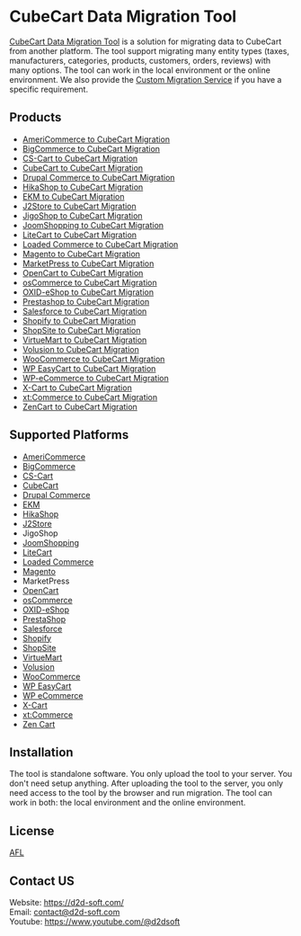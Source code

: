 
# CubeCart Data Migration Tool
[CubeCart Data Migration Tool](https://d2d-soft.com/21-cubecart-migration) is a solution for migrating data to CubeCart from another platform. The tool support migrating many entity types (taxes, manufacturers, categories, products, customers, orders, reviews) with many options. The tool can work in the local environment or the online environment. We also provide the [Custom Migration Service](http://d2d-soft.com/migration-services/296-data-migration-customization.html) if you have a specific requirement. 

## Products
- [AmeriCommerce to CubeCart Migration](https://d2d-soft.com/cubecart-migration/765-7243-americommerce-to-cubecart-migration-tool.html#/72-entities-1000)
- [BigCommerce to CubeCart Migration](https://d2d-soft.com/cubecart-migration/411-1662-bigcommerce-to-cubecart-migration-tool.html#/72-entities-1000)
- [CS-Cart to CubeCart Migration](https://d2d-soft.com/cs-cart-migration/309-1312-cs-cart-to-cs-cart-migration-tool.html)
- [CubeCart to CubeCart Migration](https://d2d-soft.com/cs-cart-migration/310-1317-cubecart-to-cs-cart-migration-tool.html)
- [Drupal Commerce to CubeCart Migration](https://d2d-soft.com/cs-cart-migration/357-drupal-commerce-to-cs-cart-migration-service.html)
- [HikaShop to CubeCart Migration](https://d2d-soft.com/cubecart-migration/455-1872-hikashop-to-cubecart-migration-tool.html#/72-entities-1000)
- [EKM to CubeCart Migration](https://d2d-soft.com/cubecart-migration/819-7795-ekm-to-cubecart-migration-tool.html#/72-entities-1000)
- [J2Store to CubeCart Migration](https://d2d-soft.com/cubecart-migration/498-2067-j2store-to-cubecart-migration-tool.html#/72-entities-1000)
- [JigoShop to CubeCart Migration](https://d2d-soft.com/cubecart-migration/538-2252-jigoshop-to-cubecart-migration-tool.html#/72-entities-1000)
- [JoomShopping to CubeCart Migration](https://d2d-soft.com/cubecart-migration/588-2492-joomshopping-to-cubecart-migration-tool.html#/72-entities-1000)
- [LiteCart to CubeCart Migration](https://d2d-soft.com/cubecart-migration/873-8357-litecart-to-cubecart-migration-tool.html#/72-entities-1000)
- [Loaded Commerce to CubeCart Migration](https://d2d-soft.com/cs-cart-migration/311-1322-loaded-to-cs-cart-migration-tool.html)
- [Magento to CubeCart Migration](https://d2d-soft.com/cs-cart-migration/312-1327-magento-to-cs-cart-migration-tool.html)
- [MarketPress to CubeCart Migration](https://d2d-soft.com/cubecart-migration/563-2372-marketpress-to-cubecart-migration-tool.html#/72-entities-1000)
- [OpenCart to CubeCart Migration](https://d2d-soft.com/cs-cart-migration/313-1332-opencart-to-cs-cart-migration-tool.html)
- [osCommerce to CubeCart Migration](https://d2d-soft.com/cs-cart-migration/314-1337-oscommerce-to-cs-cart-migration-tool.html)
- [OXID-eShop to CubeCart Migration](https://d2d-soft.com/cs-cart-migration/315-1342-oxid-eshop-to-cs-cart-migration-tool.html)
- [Prestashop to CubeCart Migration](https://d2d-soft.com/cs-cart-migration/316-1347-prestashop-to-cs-cart-migration-tool.html)
- [Salesforce to CubeCart Migration](https://d2d-soft.com/cubecart-migration/713-6682-salesforce-to-cubecart-migration-tool.html#/72-entities-1000)
- [Shopify to CubeCart Migration](https://d2d-soft.com/cubecart-migration/373-1482-shopify-to-cubecart-migration-tool.html#/72-entities-1000)
- [ShopSite to CubeCart Migration](https://d2d-soft.com/cubecart-migration/846-8071-shopsite-to-cubecart-migration-tool.html#/72-entities-1000)
- [VirtueMart to CubeCart Migration](https://d2d-soft.com/cs-cart-migration/317-1352-virtuemart-to-cs-cart-migration-tool.html)
- [Volusion to CubeCart Migration](https://d2d-soft.com/cubecart-migration/636-5879-volusion-to-cubecart-migration-tool.html#/72-entities-1000)
- [WooCommerce to CubeCart Migration](https://d2d-soft.com/cs-cart-migration/318-1357-woocommerce-to-cs-cart-migration-tool.html)
- [WP EasyCart to CubeCart Migration](https://d2d-soft.com/cubecart-migration/662-6154-wpeasycart-to-cubecart-migration-tool.html#/72-entities-1000)
- [WP-eCommerce to CubeCart Migration](https://d2d-soft.com/cs-cart-migration/319-1362-wp-ecommerce-to-cs-cart-migration-tool.html)
- [X-Cart to CubeCart Migration](https://d2d-soft.com/cs-cart-migration/320-1367-x-cart-to-cs-cart-migration-tool.html)
- [xt:Commerce to CubeCart Migration](https://d2d-soft.com/cs-cart-migration/321-1372-xtcommerce-to-cs-cart-migration-tool.html)
- [ZenCart to CubeCart Migration](https://d2d-soft.com/cs-cart-migration/322-1377-zencart-to-cs-cart-migration-tool.html)

## Supported Platforms
- [AmeriCommerce](https://www.americommerce.com/)
- [BigCommerce](https://www.bigcommerce.com/)
- [CS-Cart](https://www.cs-cart.com/)
- [CubeCart](https://www.cubecart.com/)
- [Drupal Commerce](https://drupalcommerce.org/)
- [EKM](https://www.ekm.com/)
- [HikaShop](https://www.hikashop.com/)
- [J2Store](https://www.j2store.org/)
- JigoShop
- [JoomShopping](https://extensions.joomla.org/extension/joomshopping/)
- [LiteCart](https://www.litecart.net/)
- [Loaded Commerce](https://loadedcommerce.com/)
- [Magento](https://magento.com/)
- MarketPress
- [OpenCart](https://www.opencart.com/)
- [osCommerce](https://www.oscommerce.com/)
- [OXID-eShop](https://www.oxid-esales.com)
- [PrestaShop](https://www.prestashop.com)
- [Salesforce](https://www.salesforce.com/)
- [Shopify](https://www.shopify.com/)
- [ShopSite](https://www.shopsite.com/)
- [VirtueMart](https://virtuemart.net/)
- [Volusion](https://volusion.com/)
- [WooCommerce](https://woocommerce.com/)
- [WP EasyCart](https://www.wpeasycart.com/)
- [WP eCommerce](https://wpecommerce.org/)
- [X-Cart](https://www.x-cart.com/)
- [xt:Commerce](https://www.xt-commerce.com/)
- [Zen Cart](https://www.zen-cart.com/)

## Installation
The tool is standalone software. You only upload the tool to your server. You don't need setup anything. After uploading the tool to the server, you only need access to the tool by the browser and run migration. The tool can work in both: the local environment and the online environment.

## License

[AFL](http://d2d-soft.com/license/AFL.txt)

## Contact US
Website: https://d2d-soft.com/ \
Email: contact@d2d-soft.com \
Youtube: https://www.youtube.com/@d2dsoft 
